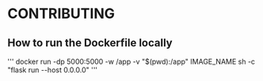 # CONTRIBUTING

## How to run the Dockerfile locally

'''
docker run -dp 5000:5000 -w /app -v "$(pwd):/app" IMAGE_NAME sh -c "flask run --host 0.0.0.0"
'''
